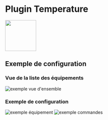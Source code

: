# Plugin Temperature

<img src="{{site.baseurl}}/plugin-temperature/{{site.img}}/temperature_icon.png" class="pluginLogo" width="100" />

## Exemple de configuration

### Vue de la liste des équipements

![exemple vue d'ensemble](../{{site.img}}/temperature_screenshot1.png)

### Exemple de configuration

![exemple équipement](../{{site.img}}/temperature_screenshot2.png)
![exemple commandes](../{{site.img}}/temperature_screenshot3.png)